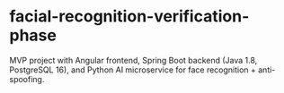 # facial-recognition-verification-phase
MVP project with Angular frontend, Spring Boot backend (Java 1.8, PostgreSQL 16), and Python AI microservice for face recognition + anti-spoofing.
